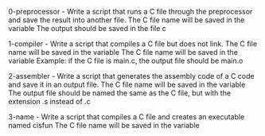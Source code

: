 0-preprocessor - Write a script that runs a C file through the preprocessor and save the result into another file. The C file name will be saved in the variable  The output should be saved in the file c 

1-compiler - Write a script that compiles a C file but does not link. The C file name will be saved in the variable  The C file name will be saved in the variable  Example: if the C file is main.c, the output file should be main.o 

2-assembler - Write a script that generates the assembly code of a C code and save it in an output file. The C file name will be saved in the variable  The output file should be named the same as the C file, but with the extension .s instead of .c

3-name - Write a script that compiles a C file and creates an executable named cisfun The C file name will be saved in the variable  
